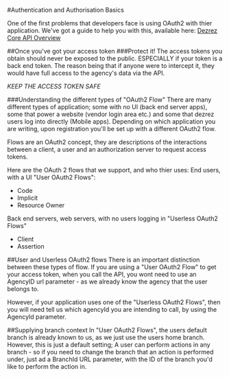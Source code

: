 #Authentication and Authorisation Basics

One of the first problems that developers face is using OAuth2 with thier application.  We've got a guide to help you with this, available here:
[Dezrez Core API Overview](https://dezrezservices-my.sharepoint.com/personal/matthew_dendle_dezrez_com/_layouts/15/guestaccess.aspx?guestaccesstoken=lwhdlgb3j7Y91GmaXpXjrX6cSn5iLZfzrPPtrReNinA%3d&docid=06036c1316bb14d5a8b4c4e6012d1889f)

##Once you've got your access token
###Protect it!
The access tokens you obtain should never be exposed to the public.  ESPECIALLY if your token is a back end token.  The reason being that if anyone were to intercept it, they would have full access to the agency's data via the API.

*KEEP THE ACCESS TOKEN SAFE*

###Understanding the different types of "OAuth2 Flow"
There are many different types of application; some with no UI (back end server apps), some that power a website (vendor login area etc.) and some that dezrez users log into directly (Mobile apps).  Depending on which application you are writing, upon registration you'll be set up with a different OAuth2 flow.

Flows are an OAuth2 concept, they are descriptions of the interactions between a client, a user and an authorization server to request access tokens.

Here are the OAuth 2 flows that we support, and who thier uses:
End users, with a UI "User OAuth2 Flows":
* Code
* Implicit
* Resource Owner

Back end servers, web servers, with no users logging in "Userless OAuth2 Flows"
* Client
* Assertion

##User and Userless OAuth2 flows
There is an important distinction between these types of flow.  If you are using a "User OAuth2 Flow" to get your access token, when you call the API, you wont need to use an AgencyID url parameter - as we already know the agency that the user belongs to.

However, if your application uses one of the "Userless OAuth2 Flows", then you will need tell us which agencyId you are intending to call, by using the AgencyId parameter.

##Supplying branch context
In "User OAuth2 Flows", the users default branch is already known to us, as we just use the users home branch.  However, this is just a default setting; A user can perform actions in any branch - so if you need to change the branch that an action is performed under, just ad a BranchId URL parameter, with the ID of the branch you'd like to perform the action in.

